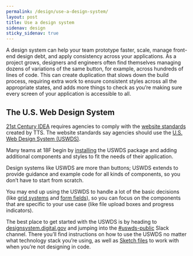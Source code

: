 ```yaml
---
permalink: /design/use-a-design-system/
layout: post
title: Use a design system
sidenav: design
sticky_sidenav: true
---
```


A design system can help your team prototype faster, scale, manage front-end design debt, and apply consistency across your applications. As a project grows, designers and engineers often find themselves managing dozens of variations of the same button, for example, across hundreds of lines of code. This can create duplication that slows down the build process, requiring extra work to ensure consistent styles across all the appropriate states, and adds more things to check as you’re making sure every screen of your application is accessible to all.

## The U.S. Web Design System
[21st Century IDEA](https://digital.gov/resources/21st-century-integrated-digital-experience-act/) requires agencies to comply with the [website standards](https://designsystem.digital.gov/website-standards/) created by TTS. The website standards say agencies should use the [U.S. Web Design System (USWDS)](https://designsystem.digital.gov). 

Many teams at 18F begin by [installing](https://designsystem.digital.gov/documentation/developers/) the USWDS package and adding additional components and styles to fit the needs of their application. 

Design systems like USWDS are more than buttons; USWDS extends to provide guidance and example code for all kinds of components, so you don’t have to start from scratch. 

You may end up using the USWDS to handle a lot of the basic decisions (like [grid systems](https://designsystem.digital.gov/utilities/layout-grid/) and [form fields](https://designsystem.digital.gov/components/form-controls/)), so you can focus on the components that are specific to your use case (like file upload boxes and progress indicators).

The best place to get started with the USWDS is by heading to [designsystem.digital.gov](https://designsystem.digital.gov) and jumping into the [#uswds-public](https://gsa-tts.slack.com/app_redirect?channel=uswds-public) Slack channel. There you’ll find instructions on how to use the USWDS no matter what technology stack you’re using, as well as [Sketch files](https://designsystem.digital.gov/documentation/designers/) to work with when you’re not designing in code.
